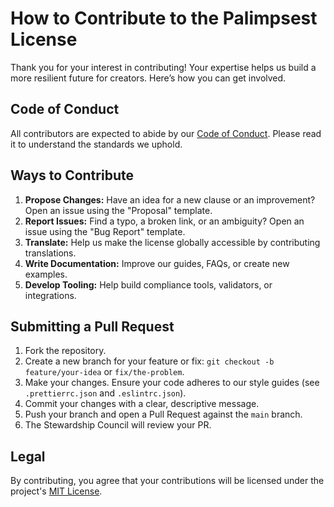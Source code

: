 # How to Contribute to the Palimpsest License

Thank you for your interest in contributing! Your expertise helps us build a more resilient future for creators. Here’s how you can get involved.

## Code of Conduct

All contributors are expected to abide by our [Code of Conduct](./CODE_OF_CONDUCT.md). Please read it to understand the standards we uphold.

## Ways to Contribute

1.  **Propose Changes:** Have an idea for a new clause or an improvement? Open an issue using the "Proposal" template.
2.  **Report Issues:** Find a typo, a broken link, or an ambiguity? Open an issue using the "Bug Report" template.
3.  **Translate:** Help us make the license globally accessible by contributing translations.
4.  **Write Documentation:** Improve our guides, FAQs, or create new examples.
5.  **Develop Tooling:** Help build compliance tools, validators, or integrations.

## Submitting a Pull Request

1.  Fork the repository.
2.  Create a new branch for your feature or fix: `git checkout -b feature/your-idea` or `fix/the-problem`.
3.  Make your changes. Ensure your code adheres to our style guides (see `.prettierrc.json` and `.eslintrc.json`).
4.  Commit your changes with a clear, descriptive message.
5.  Push your branch and open a Pull Request against the `main` branch.
6.  The Stewardship Council will review your PR.

## Legal

By contributing, you agree that your contributions will be licensed under the project's [MIT License](./LICENSE).